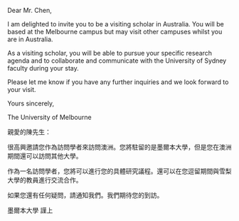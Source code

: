 Dear Mr. Chen,

I am delighted to invite you to be a visiting scholar in Australia. You
will be based at the Melbourne campus but may visit other campuses
whilst you are in Australia.

As a visiting scholar, you will be able to pursue your specific research
agenda and to collaborate and communicate with the University of Sydney
faculty during your stay.

Please let me know if you have any further inquiries and we look forward
to your visit.

Yours sincerely,

The University of Melbourne

親愛的陳先生：

很高興邀請您作為訪問學者來訪問澳洲。您將駐留的是墨爾本大學，但是您在澳洲期間還可以訪問其他大學。

作為一名訪問學者，您將可以進行您的具體研究議程。還可以在您逗留期間與雪梨大學的教員進行交流合作。

如果您還有任何疑問，請通知我們。我們期待您的到訪。

墨爾本大學 謹上

